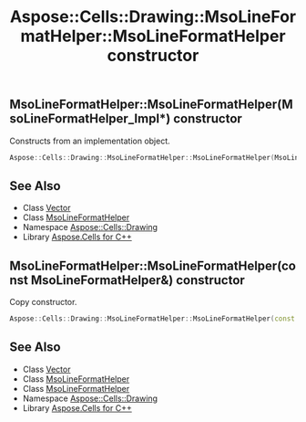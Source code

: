 ﻿---
title: Aspose::Cells::Drawing::MsoLineFormatHelper::MsoLineFormatHelper constructor
linktitle: MsoLineFormatHelper
second_title: Aspose.Cells for C++ API Reference
description: 'Aspose::Cells::Drawing::MsoLineFormatHelper::MsoLineFormatHelper constructor. Constructs from an implementation object in C++.'
type: docs
weight: 100
url: /cpp/aspose.cells.drawing/msolineformathelper/msolineformathelper/
---
## MsoLineFormatHelper::MsoLineFormatHelper(MsoLineFormatHelper_Impl*) constructor


Constructs from an implementation object.

```cpp
Aspose::Cells::Drawing::MsoLineFormatHelper::MsoLineFormatHelper(MsoLineFormatHelper_Impl *impl)
```

## See Also

* Class [Vector](../../../aspose.cells/vector/)
* Class [MsoLineFormatHelper](../)
* Namespace [Aspose::Cells::Drawing](../../)
* Library [Aspose.Cells for C++](../../../)
## MsoLineFormatHelper::MsoLineFormatHelper(const MsoLineFormatHelper\&) constructor


Copy constructor.

```cpp
Aspose::Cells::Drawing::MsoLineFormatHelper::MsoLineFormatHelper(const MsoLineFormatHelper &src)
```

## See Also

* Class [Vector](../../../aspose.cells/vector/)
* Class [MsoLineFormatHelper](../)
* Class [MsoLineFormatHelper](../)
* Namespace [Aspose::Cells::Drawing](../../)
* Library [Aspose.Cells for C++](../../../)
